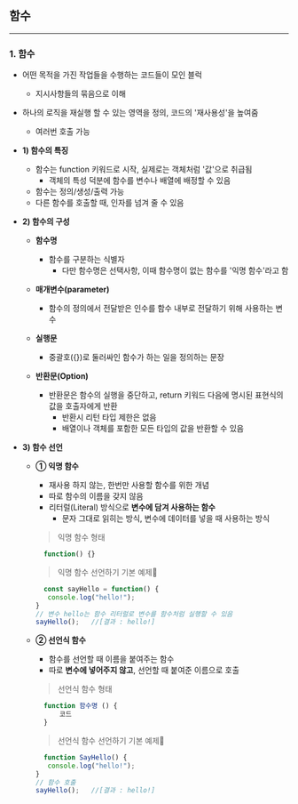 ## 함수
-----
### 1. 함수 ###
* 어떤 목적을 가진 작업들을 수행하는 코드들이 모인 블럭
  - 지시사항들의 묶음으로 이해
* 하나의 로직을 재실행 할 수 있는 영역을 정의, 코드의 '재사용성'을 높여줌
  - 여러번 호출 가능

* **1) 함수의 특징**
  - 함수는 function 키워드로 시작, 실제로는 객체처럼 '값'으로 취급됨
    - 객체의 특성 덕분에 함수를 변수나 배열에 배정할 수 있음
  - 함수는 정의/생성/출력 가능
  - 다른 함수를 호출할 때, 인자를 넘겨 줄 수 있음

* **2) 함수의 구성**
  - **함수명**
    - 함수를 구분하는 식별자
      - 다만 함수명은 선택사항, 이때 함수명이 없는 함수를 '익명 함수'라고 함

  - **매개변수(parameter)**
    - 함수의 정의에서 전달받은 인수를 함수 내부로 전달하기 위해 사용하는 변수

  - **실행문**
    - 중괄호({})로 둘러싸인 함수가 하는 일을 정의하는 문장

  - **반환문(Option)**
    - 반환문은 함수의 실행을 중단하고, return 키워드 다음에 명시된 표현식의 값을 호출자에게 반환
      - 반환시 리턴 타입 제한은 없음
      - 배열이나 객체를 포함한 모든 타입의 값을 반환할 수 있음

* **3) 함수 선언**
  - **① 익명 함수**
    - 재사용 하지 않는, 한번만 사용할 함수를 위한 개념
    - 따로 함수의 이름을 갖지 않음
    - 리터럴(Literal) 방식으로 **변수에 담겨 사용하는 함수**
      - 문자 그대로 읽히는 방식, 변수에 데이터를 넣을 때 사용하는 방식

    > 익명 함수 형태
      ```javascript
        function() {}
      ```

    > 익명 함수 선언하기 기본 예제📌
      ```javascript
        const sayHello = function() {
         console.log("hello!");
      }
      // 변수 hello는 함수 리터럴로 변수를 함수처럼 실행할 수 있음
      sayHello();   //[결과 : hello!]
      ```

  - **② 선언식 함수**
    - 함수를 선언할 때 이름을 붙여주는 함수
    - 따로 **변수에 넣어주지 않고**, 선언할 때 붙여준 이름으로 호출

    > 선언식 함수 형태
      ```javascript
        function 함수명 () {
            코드
        }
      ```

    > 선언식 함수 선언하기 기본 예제📌
      ```javascript
        function SayHello() {
         console.log("hello!");
      }
      // 함수 호출
      sayHello();   //[결과 : hello!]
      ```
